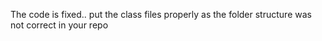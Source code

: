 The code is fixed.. put the class files properly as  the folder structure was not correct in your repo
